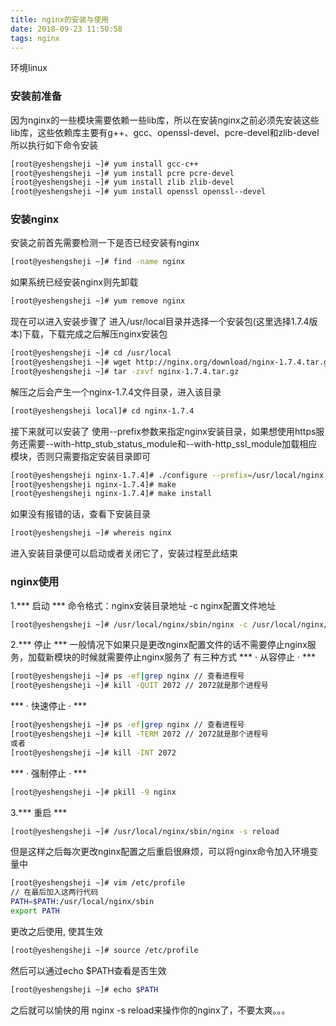 ```yaml
---
title: nginx的安装与使用
date: 2018-09-23 11:50:58
tags: nginx
---
```


环境linux

### 安装前准备
因为nginx的一些模块需要依赖一些lib库，所以在安装nginx之前必须先安装这些lib库，这些依赖库主要有g++、gcc、openssl-devel、pcre-devel和zlib-devel 所以执行如下命令安装
```bash
[root@yeshengsheji ~]# yum install gcc-c++
[root@yeshengsheji ~]# yum install pcre pcre-devel
[root@yeshengsheji ~]# yum install zlib zlib-devel
[root@yeshengsheji ~]# yum install openssl openssl--devel
```

### 安装nginx
安装之前首先需要检测一下是否已经安装有nginx
```bash
[root@yeshengsheji ~]# find -name nginx
```
如果系统已经安装nginx则先卸载
```bash
[root@yeshengsheji ~]# yum remove nginx
```
现在可以进入安装步骤了
进入/usr/local目录并选择一个安装包(这里选择1.7.4版本)下载，下载完成之后解压nginx安装包
```bash
[root@yeshengsheji ~]# cd /usr/local
[root@yeshengsheji ~]# wget http://nginx.org/download/nginx-1.7.4.tar.gz
[root@yeshengsheji ~]# tar -zxvf nginx-1.7.4.tar.gz
```
解压之后会产生一个nginx-1.7.4文件目录，进入该目录
```bash
[root@yeshengsheji local]# cd nginx-1.7.4
```
接下来就可以安装了
使用--prefix参数来指定nginx安装目录，如果想使用https服务还需要--with-http_stub_status_module和--with-http_ssl_module加载相应模块，否则只需要指定安装目录即可
```bash
[root@yeshengsheji nginx-1.7.4]# ./configure --prefix=/usr/local/nginx --with-http_stub_status_module --with-http_ssl_module
[root@yeshengsheji nginx-1.7.4]# make
[root@yeshengsheji nginx-1.7.4]# make install
```
如果没有报错的话，查看下安装目录
```bash
[root@yeshengsheji ~]# whereis nginx
```
进入安装目录便可以启动或者关闭它了，安装过程至此结束

### nginx使用
1.*** 启动 ***
命令格式：nginx安装目录地址 -c nginx配置文件地址
```bash
[root@yeshengsheji ~]# /usr/local/nginx/sbin/nginx -c /usr/local/nginx/conf/nginx.conf
```

2.*** 停止 ***
一般情况下如果只是更改nginx配置文件的话不需要停止nginx服务，加载新模块的时候就需要停止nginx服务了
有三种方式
*** · 从容停止 · ***
```bash
[root@yeshengsheji ~]# ps -ef|grep nginx // 查看进程号
[root@yeshengsheji ~]# kill -QUIT 2072 // 2072就是那个进程号
```

*** · 快速停止 · ***
```bash
[root@yeshengsheji ~]# ps -ef|grep nginx // 查看进程号
[root@yeshengsheji ~]# kill -TERM 2072 // 2072就是那个进程号
或者
[root@yeshengsheji ~]# kill -INT 2072
```

*** · 强制停止 · ***
```bash
[root@yeshengsheji ~]# pkill -9 nginx
```

3.*** 重启 ***
```bash
[root@yeshengsheji ~]# /usr/local/nginx/sbin/nginx -s reload
```
但是这样之后每次更改nginx配置之后重启很麻烦，可以将nginx命令加入环境变量中
```bash
[root@yeshengsheji ~]# vim /etc/profile
// 在最后加入这两行代码
PATH=$PATH:/usr/local/nginx/sbin
export PATH
```
更改之后使用, 使其生效
```bash
[root@yeshengsheji ~]# source /etc/profile
```
然后可以通过echo $PATH查看是否生效
```bash
[root@yeshengsheji ~]# echo $PATH
```
之后就可以愉快的用 nginx -s reload来操作你的nginx了，不要太爽。。。